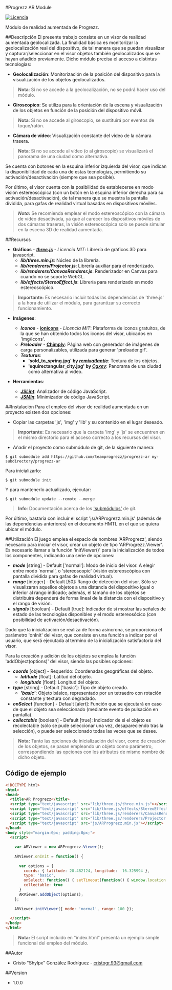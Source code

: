 #Progrezz AR Module

[![Licencia](https://img.shields.io/badge/license-MIT-blue.svg)](LICENSE)

Módulo de realidad aumentada de Progrezz.

##Descripción
El presente trabajo consiste en un visor de realidad aumentada geolocalizada. La finalidad básica es monitorizar la geolocalización real del dispositivo, de tal manera que se puedan visualizar y capturar/seleccionar en el visor objetos también geolocalizados que se hayan añadido previamente.
Dicho módulo precisa el acceso a distintas tecnologías:
- **Geolocalización**: Monitorización de la posición del dispositivo para la visualización de los objetos geolocalizados.

> **Nota**: Si no se accede a la geolocalización, no se podrá hacer uso del módulo.

- **Giroscopico**: Se utiliza para la orientación de la escena y visualización de los objetos en función de la posición del dispositivo móvil.

> **Nota**: Si no se accede al giroscopio, se sustituirá por eventos de toque/ratón.

- **Cámara de vídeo**: Visualización constante del vídeo de la cámara trasera.

> **Nota**: Si no se accede al vídeo (o al giroscopio) se visualizará el panorama de una ciudad como alternativa.

Se cuenta con botones en la esquina inferior izquierda del visor, que indican la disponibilidad de cada una de estas tecnologías, permitiendo su activación/desactivación (siempre que sea posible).

Por último, el visor cuenta con la posibilidad de establecerse en modo visión estereoscópica (con un botón en la esquina inferior derecha para su activación/desactivación), de tal manera que se muestra la pantalla dividida, para gafas de realidad virtual basadas en dispositivos móviles.
> ***Nota:*** Se recomienda emplear el modo estereoscópico con la cámara de vídeo desactivada, ya que al carecer los dispositivos móviles de dos cámaras traseras, la visión estereoscópica solo se puede simular en la escena 3D de realidad aumentada.

##Recursos
- **Gráficos** - [***three.js***](http://threejs.org/) - *Licencia MIT*: Librería de gráficos 3D para javascript.
  - ***lib/three.min.js***: Núcleo de la librería.
  - ***lib/renderers/Projector.js***: Librería auxiliar para el renderizado.
  - ***lib/renderers/CanvasRenderer.js***: Renderizador en Canvas para cuando no se soporte WebGL.
  - ***lib/effects/StereoEffect.js***: Librería para renderizado en modo estereoscópico.

> **Importante:** Es necesario incluir todas las dependencias de 'three.js' a la hora de utilizar el módulo, para garantizar su correcto funcionamiento.

- **Imágenes**:
  - ***Iconos*** - [**ionicons**](http://ionicons.com/) - *Licencia MIT*: Plataforma de iconos gratuitos, de la que se han obtenido todos los iconos del visor, ubicados en 'img/icons'.
  - ***Preloader*** - [**Chimply**](http://www.chimply.com/Generator): Página web con generador de imágenes de carga personalizables, utilizada para generar 'preloader.gif'.
  - ***Texturas***:
    - **'sold_to_spring.jpg' by [*remixatlantic*](http://remixatlantic.deviantart.com/art/Sold-to-Spring-free-texture-wallpaper-329922684)**: Textura de los objetos.
    - **'equirectangular_city.jpg' by [*Cgxev*](http://cgxev.deviantart.com/art/Urban-Human-Theaterproductions-equirectangular-map-374579252)**: Panorama de una ciudad como alternativa al vídeo.

- **Herramientas**:
  - [***JSLint***](http://www.jslint.com/): Analizador de código JavaScript.
  - [***JSMin***](http://www.crockford.com/javascript/jsmin.html): Minimizador de código JavaScript.

##Instalación
Para el empleo del visor de realidad aumentada en un proyecto existen dos opciones:
- Copiar las carpetas 'js', 'img' y 'lib' y su contenido en el lugar deseado.

> **Importante:** Es necesario que la carpeta 'img' y 'js' se encuentren en el mismo directorio para el acceso correcto a los recursos del visor.

- Añadir el proyecto como submódulo de git, de la siguiente manera:
```
$ git submodule add https://github.com/teamprogrezz/progrezz-ar my-subdirectory/progrezz-ar
```
  Para inicializarlo:
```
$ git submodule init
```
  Y para mantenerlo actualizado, ejecutar:
```
$ git submodule update --remote --merge
```
> **Info**: Documentación acerca de los ['submódulos'](http://git-scm.com/docs/git-submodule) de git.

Por último, bastaría con incluir el script 'js/ARProgrezz.min.js' (además de las dependencias anteriores) en el documento HMTL en el que se quiera ubicar el módulo.

##Utilización
El juego emplea el espacio de nombres 'ARProgrezz', siendo necesario para iniciar el visor, crear un objeto de tipo 'ARProgrezz.Viewer'.
Es necesario llamar a la función 'initViewer()' para la inicialización de todos los componentes, indicando una serie de opciones:
- ***mode*** [string] - Default ['normal']: Modo de inicio del visor. A elegir entre modo 'normal', o 'stereoscopic' (visión estereoscópica con pantalla dividida para gafas de realidad virtual).
- ***range*** [integer] - Default [50]: Rango de detección del visor. Sólo se visualizaran aquellos objetos a una distancia del dispositivo igual o inferior al rango indicado; además, el tamaño de los objetos se distribuirá dependerá de forma lineal de la distancia con el dispositivo y el rango de visión.
- ***signals*** [boolean] - Default [true]: Indicador de si mostrar las señales de estado de las tecnologías disponibles y el modo estereosócico (con posibilidad de activación/desactivación).

Dado que la inicialización se realiza de forma asíncrona, se proporciona el parámetro 'onInit' del visor, que consiste en una función a indicar por el usuario, que será ejecutada al termino de la inicialización satisfactoria del visor.

Para la creación y adición de los objetos se emplea la función 'addObject(options)' del visor, siendo las posibles opciones:
- ***coords*** [object] - Requerido: Coordenadas geográficas del objeto.
  - ***latitude*** [float]: Latitud del objeto.
  - ***longitude*** [float]: Longitud del objeto.
- ***type*** [string] - Default ['basic']: Tipo de objeto creado.
  - ***'basic'***: Objeto básico, representado por un tetraedro con rotación constante y textura con degradado.
- ***onSelect*** [function] - Default [alert]: Función que se ejecutará en caso de que el objeto sea seleccionado (mediante evento de pulsación en pantalla).
- ***collectable*** [boolean] - Default [true]: Indicador de si el objeto es recolectable (sólo se pude seleccionar una vez, desapareciendo tras la selección), o puede ser seleccionado todas las veces que se desee.

> **Nota:** Tanto las opciones de inicialización del visor, como de creación de los objetos, se pasan empleando un objeto como parámetro, correspondiendo las opciones con los atributos de mismo nombre de dicho objeto.

## Código de ejemplo
```html
<!DOCTYPE html>
<html>
<head>
  <title>AR Progrezz</title>
  <script type="text/javascript" src="lib/three.js/three.min.js"></script>
  <script type="text/javascript" src="lib/three.js/effects/StereoEffect.js"></script>
  <script type="text/javascript" src="lib/three.js/renderers/CanvasRenderer.js"></script>
  <script type="text/javascript" src="lib/three.js/renderers/Projector.js"></script>
  <script type="text/javascript" src="js/ARProgrezz.min.js"></script>
</head>
<body style="margin:0px; padding:0px;">
  <script>
  
    var ARViewer = new ARProgrezz.Viewer();
    
    ARViewer.onInit = function() {
      
      var options = {
        coords: { latitude: 28.482124, longitude: -16.325994 },
        type: 'basic',
        onSelect: function() { setTimeout(function() { window.location.assign("http://www.w3schools.com"); }, 1000); },
        collectable: true
      }
      ARViewer.addObject(options);
    };
    
    ARViewer.initViewer({ mode: 'normal', range: 100 });
    
  </script>
</body>
</html>
```
> **Nota:** El script incluido en "index.html" presenta un ejemplo simple funcional del empleo del módulo.

##Autor
- Cristo "Shylpx" González Rodríguez - cristogr.93@gmail.com

##Version
- 1.0.0
